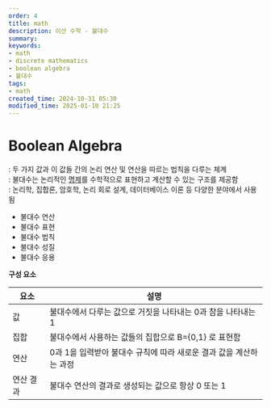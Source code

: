 ```yaml
---
order: 4
title: math
description: 이산 수학 - 불대수
summary:
keywords:
- math
- discrete mathematics
- boolean algebra
- 불대수
tags:
- math
created_time: 2024-10-31 05:30
modified_time: 2025-01-10 21:25
---
```


# Boolean Algebra
: 두 가지 값과 이 값들 간의 논리 연산 및 연산을 따르는 법칙을 다루는 체계  
: 불대수는 논리적인 [명제](./logic.md#proposition)를 수학적으로 표현하고 계산할 수 있는 구조를 제공함  
: 논리학, 집합론, 암호학, 논리 회로 설계, 데이터베이스 이론 등 다양한 분야에서 사용됨  

- 불대수 연산
- 불대수 표현
- 불대수 법칙
- 불대수 성질
- 불대수 응용


**구성 요소**  

요소 | 설명
---|---
값 | 불대수에서 다루는 값으로 거짓을 나타내는 0과 참을 나타내는 1
집합 | 불대수에서 사용하는 값들의 집합으로 B={0,1} 로 표현함
연산 | 0과 1을 입력받아 불대수 규칙에 따라 새로운 결과 값을 계산하는 과정
연산 결과 | 불대수 연산의 결과로 생성되는 값으로 항상 0 또는 1
